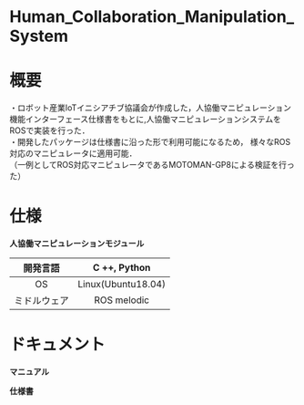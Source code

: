 # Human_Collaboration_Manipulation_System

# 概要
・ロボット産業IoTイニシアチブ協議会が作成した，人協働マニピュレーション機能インターフェース仕様書をもとに,人協働マニピュレーションシステムをROSで実装を行った．  
・開発したパッケージは仕様書に沿った形で利用可能になるため， 様々なROS対応のマニピュレータに適用可能．  
（一例としてROS対応マニピュレータであるMOTOMAN-GP8による検証を行った）    

# 仕様
**人協働マニピュレーションモジュール**    

| 開発言語 | C ++, Python |    
|:------:|:------:|  
| OS | Linux(Ubuntu18.04) | 
| ミドルウェア | ROS melodic |  

# ドキュメント
**マニュアル**

**仕様書**

